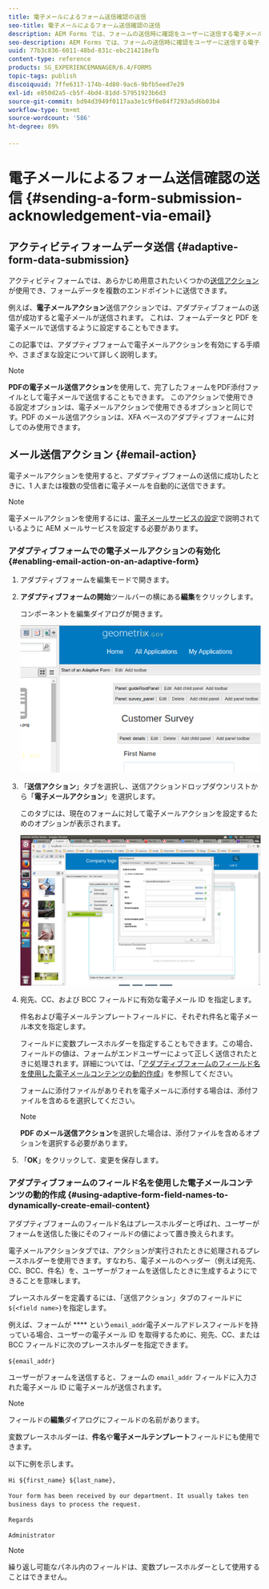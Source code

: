 ```yaml
---
title: 電子メールによるフォーム送信確認の送信
seo-title: 電子メールによるフォーム送信確認の送信
description: AEM Forms では、フォームの送信時に確認をユーザーに送信する電子メール送信アクションを設定できます。
seo-description: AEM Forms では、フォームの送信時に確認をユーザーに送信する電子メール送信アクションを設定できます。
uuid: 77b3c836-6011-48bd-831c-ebc214218efb
content-type: reference
products: SG_EXPERIENCEMANAGER/6.4/FORMS
topic-tags: publish
discoiquuid: 7ffe6317-174b-4d80-9ac6-9bfb5eed7e29
exl-id: e850d2a5-cb5f-4bd4-81dd-57951923b6d3
source-git-commit: bd94d3949f0117aa3e1c9f0e84f7293a5d6b03b4
workflow-type: tm+mt
source-wordcount: '586'
ht-degree: 89%

---
```


# 電子メールによるフォーム送信確認の送信 {#sending-a-form-submission-acknowledgement-via-email}

## アクティビティフォームデータ送信 {#adaptive-form-data-submission}

アクティビティフォームでは、あらかじめ用意されたいくつかの[送信アクション](/help/forms/using/configuring-submit-actions.md)が使用でき、フォームデータを複数のエンドポイントに送信できます。

例えば、**電子メールアクション**&#x200B;送信アクションでは、アダプティブフォームの送信が成功すると電子メールが送信されます。 これは、フォームデータと PDF を電子メールで送信するように設定することもできます。

この記事では、アダプティブフォームで電子メールアクションを有効にする手順や、さまざまな設定について詳しく説明します。

>[!NOTE]
>
>**PDFの電子メール送信アクション**&#x200B;を使用して、完了したフォームをPDF添付ファイルとして電子メールで送信することもできます。 このアクションで使用できる設定オプションは、電子メールアクションで使用できるオプションと同じです。PDF のメール送信アクションは、XFA ベースのアダプティブフォームに対してのみ使用できます。

## メール送信アクション {#email-action}

電子メールアクションを使用すると、アダプティブフォームの送信に成功したときに、1 人または複数の受信者に電子メールを自動的に送信できます。

>[!NOTE]
>
>電子メールアクションを使用するには、[電子メールサービスの設定](/help/sites-administering/notification.md#configuring-the-mail-service)で説明されているように AEM メールサービスを設定する必要があります。

### アダプティブフォームでの電子メールアクションの有効化  {#enabling-email-action-on-an-adaptive-form}

1. アダプティブフォームを編集モードで開きます。

1. **アダプティブフォームの開始**&#x200B;ツールバーの横にある&#x200B;**編集**&#x200B;をクリックします。

   コンポーネントを編集ダイアログが開きます。

   ![アダプティブフォームのコンポーネントの編集ダイアログ](assets/start_of_adp_form.png)

1. 「**送信アクション**」タブを選択し、送信アクションドロップダウンリストから「**電子メールアクション**」を選択します。

   このタブには、現在のフォームに対して電子メールアクションを設定するためのオプションが表示されます。

   ![送信アクションタブ](assets/dialog.png)

1. 宛先、CC、および BCC フィールドに有効な電子メール ID を指定します。

   件名および電子メールテンプレートフィールドに、それぞれ件名と電子メール本文を指定します。

   フィールドに変数プレースホルダーを指定することもできます。この場合、フィールドの値は、フォームがエンドユーザーによって正しく送信されたときに処理されます。詳細については、「[アダプティブフォームのフィールド名を使用した電子メールコンテンツの動的作成](/help/forms/using/form-submission-receipt-via-email.md#p-using-adaptive-form-field-names-to-dynamically-create-email-content-p)」を参照してください。

   フォームに添付ファイルがありそれを電子メールに添付する場合は、添付ファイルを含めるを選択してください。

   >[!NOTE]
   >
   >**PDF のメール送信アクション**&#x200B;を選択した場合は、添付ファイルを含めるオプションを選択する必要があります。

1. 「**OK**」をクリックして、変更を保存します。

### アダプティブフォームのフィールド名を使用した電子メールコンテンツの動的作成 {#using-adaptive-form-field-names-to-dynamically-create-email-content}

アダプティブフォームのフィールド名はプレースホルダーと呼ばれ、ユーザーがフォームを送信した後にそのフィールドの値によって置き換えられます。

電子メールアクションタブでは、アクションが実行されたときに処理されるプレースホルダーを使用できます。すなわち、電子メールのヘッダー（例えば宛先、CC、BCC、件名）を、ユーザーがフォームを送信したときに生成するようにできることを意味します。

プレースホルダーを定義するには、「送信アクション」タブのフィールドに`${<field name>}`を指定します。

例えば、フォームが **** という`email_addr`電子メールアドレスフィールドを持っている場合、ユーザーの電子メール ID を取得するために、宛先、CC、または BCC フィールドに次のプレースホルダーを指定できます。

`${email_addr}`

ユーザーがフォームを送信すると、フォームの `email_addr` フィールドに入力された電子メール ID に電子メールが送信されます。

>[!NOTE]
>
>フィールドの&#x200B;**編集**&#x200B;ダイアログにフィールドの名前があります。

変数プレースホルダーは、**件名**&#x200B;や&#x200B;**電子メールテンプレート**&#x200B;フィールドにも使用できます。

以下に例を示します。

`Hi ${first_name} ${last_name},`

`Your form has been received by our department. It usually takes ten business days to process the request.`

`Regards`

`Administrator`

>[!NOTE]
>
>繰り返し可能なパネル内のフィールドは、変数プレースホルダーとして使用することはできません。
